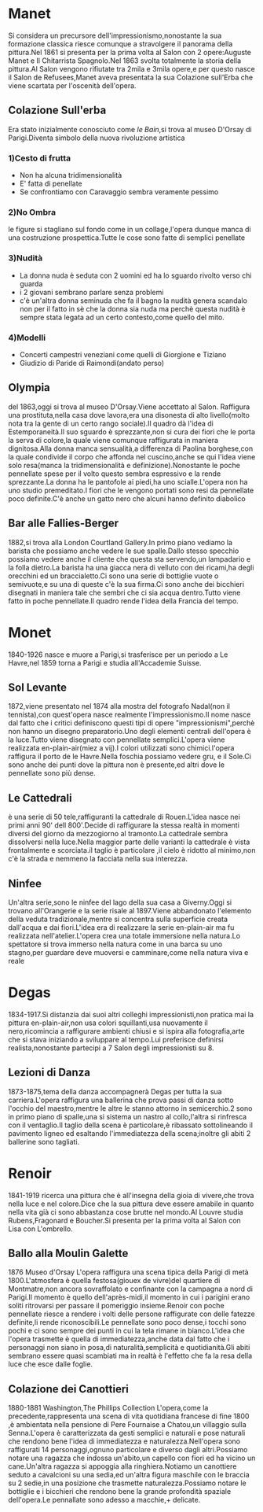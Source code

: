 # Manet
Si considera un precursore dell'impressionismo,nonostante la sua formazione classica riesce comunque a stravolgere il panorama della pittura.Nel 1861 si presenta per la prima volta al Salon con 2 opere:Auguste Manet e Il Chitarrista Spagnolo.Nel 1863 svolta totalmente la storia della pittura.Al Salon vengono rifiutate tra 2mila e 3mila opere,e per questo nasce il Salon de Refusees,Manet aveva presentata la sua Colazione sull'Erba che viene scartata per l'oscenità dell'opera.
## **Colazione Sull'erba**
Era stato inizialmente conosciuto come *le Bain*,si trova al museo D'Orsay di Parigi.Diventa simbolo della nuova rivoluzione artistica
### **1)Cesto di frutta**
- Non ha alcuna tridimensionalità 
- E' fatta di penellate
- Se confrontiamo con Caravaggio sembra veramente pessimo
### 2)**No Ombra**
le figure si stagliano sul fondo come in un collage,l'opera dunque manca di una costruzione prospettica.Tutte le cose sono fatte di semplici penellate
### **3)Nudità**
- La donna nuda è seduta con 2 uomini ed ha lo sguardo rivolto verso chi guarda
- i 2 giovani sembrano parlare senza problemi
- c'è un'altra donna seminuda che fa il bagno
la nudità genera scandalo non per il fatto in sè che la donna sia nuda ma perchè questa nudità è sempre stata legata ad un certo contesto,come quello del mito.
### **4)Modelli**
- Concerti campestri veneziani come quelli di Giorgione  e Tiziano
- Giudizio di Paride di Raimondi(andato perso)
## Olympia
del 1863,oggi si trova al museo D'Orsay.Viene accettato al Salon. Raffigura una prostituta,nella casa dove lavora,era una disonesta di alto livello(molto nota tra la gente di un certo rango sociale).Il quadro dà l'idea di Estemporaneità.Il suo sguardo è sprezzante,non si cura dei fiori che le porta la serva di colore,la quale viene comunque raffigurata in maniera dignitosa.Alla donna manca sensualità,a differenza di Paolina borghese,con la quale condivide il corpo che affonda nel cuscino,anche se qui l'idea viene solo resa(manca la tridimensionalità e definizione).Nonostante le poche pennellate spese per il volto questo sembra espressivo e la rende sprezzante.La donna ha le pantofole ai piedi,ha uno scialle.L'opera non ha uno studio premeditato.I fiori che le vengono portati sono resi da pennellate poco definite.C'è anche un gatto nero che alcuni hanno definito diabolico
## Bar alle Fallies-Berger
1882,si trova alla London Courtland Gallery.In primo piano vediamo la barista che possiamo anche vedere le sue spalle.Dallo stesso specchio possiamo vedere anche il cliente che questa sta servendo,un lampadario e la folla dietro.La barista ha una giacca nera di velluto con dei ricami,ha degli orecchini ed un braccialetto.Ci sono una serie di bottiglie vuote o semivuote,e su una di queste c'è la sua firma.Ci sono anche dei bicchieri disegnati in maniera tale che sembri che ci sia acqua dentro.Tutto viene fatto in poche pennellate.Il quadro rende l'idea della Francia del tempo.
# Monet
1840-1926 nasce e muore a Parigi,si trasferisce per un periodo a Le Havre,nel 1859 torna a Parigi e studia all'Accademie Suisse.
## Sol Levante
1872,viene presentato nel 1874 alla mostra del fotografo Nadal(non il tennista),con quest'opera nasce realmente l'impressionismo.Il nome nasce dal fatto che i critici definiscono questi tipi di opere "impressionismi",perchè non hanno un disegno preparatorio.Uno degli elementi centrali dell'opera è la luce.Tutto viene disegnato con pennellate semplici.L'opera viene realizzata en-plain-air(miez a vij).I colori utilizzati sono chimici.l'opera raffigura il porto de le Havre.Nella foschia possiamo vedere gru, e il Sole.Ci sono anche dei punti dove la pittura non è presente,ed altri dove le pennellate sono più dense.
## Le Cattedrali
è una serie di 50 tele,raffiguranti la cattedrale di Rouen.L'idea nasce nei primi anni 90' dell 800'.Decide di raffigurare la stessa realtà in momenti diversi del giorno da mezzogiorno al tramonto.La cattedrale sembra dissolversi nella luce.Nella maggior parte delle varianti la cattedrale è vista frontalmente e scorciata.il taglio è particolare ,il cielo è ridotto al minimo,non c'è la strada e nemmeno la facciata nella sua interezza.
## Ninfee
Un'altra serie,sono le ninfee del lago della sua casa a Giverny.Oggi si trovano all'Orangerie e la serie risale al 1897.Viene abbandonato l'elemento della veduta tradizionale,mentre si concentra sulla superficie creata dall'acqua e dai fiori.L'idea era di realizzare la serie en-plain-air ma fu realizzata nell'atelier.L'opera crea una totale immersione nella natura.Lo spettatore si trova immerso nella natura come in una barca su uno stagno,per guardare deve muoversi e camminare,come nella natura viva e reale
# Degas
1834-1917.Si distanzia dai suoi altri colleghi impressionisti,non pratica mai la pittura en-plain-air,non usa colori squillanti,usa nuovamente il nero,ricomincia a raffigurare ambienti chiusi e si ispira alla fotografia,arte che si stava iniziando a sviluppare al tempo.Lui preferisce definirsi realista,nonostante partecipi a 7 Salon degli impressionisti su 8.
## Lezioni di Danza
1873-1875,tema della danza accompagnerà Degas per tutta la sua carriera.L'opera raffigura una ballerina che prova passi di danza sotto l'occhio del maestro,mentre le altre le stanno attorno in semicerchio.2 sono in primo piano di spalle,una si sistema un nastro al collo,l'altra si rinfresca con il ventaglio.Il taglio della scena è particolare,è ribassato sottolineando il pavimento ligneo ed esaltando l'immediatezza della scena;inoltre gli abiti 2 ballerine sono tagliati.
# Renoir
1841-1919 ricerca una pittura che è all'insegna della gioia di vivere,che trova nella luce e nel colore.Dice che la sua pittura deve essere amabile in quanto nella vita già ci sono abbastanza cose brutte nel mondo.Al Louvre studia Rubens,Fragonard e Boucher.Si presenta per la prima volta al Salon con Lisa con L'ombrello.
## Ballo alla Moulin Galette
1876 Museo d'Orsay
L'opera raffigura una scena tipica della Parigi di metà 1800.L'atmosfera è quella festosa(giouex de vivre)del quartiere di Montmatre,non ancora  sovraffolato e confinante con la campagna a nord di Parigi.Il momento è quello dell'après-midi,il momento in cui i parigini erano soliti ritrovarsi per passare il pomeriggio insieme.Renoir con poche pennellate riesce a rendere i volti delle persone raffigurate con delle fatezze definite,li rende riconoscibili.Le pennellate sono poco dense,i tocchi sono pochi e ci sono sempre dei punti in cui la tela rimane in bianco.L'idea che l'opera trasmette è quella di immediatezza,anche data dal fatto che i personaggi non siano in posa,di naturalità,semplicità e quotidianità.Gli abiti sembrano essere quasi scambiati ma in realtà è l'effetto che fa la resa della luce che esce dalle foglie.
## Colazione dei Canottieri
1880-1881 Washington,The Phillips Collection
L'opera,come la precedente,rappresenta una scena di vita quotidiana francese di fine 1800 ,è ambientata nella pensione di Pere Fournaise a Chatou,un villaggio sulla Senna.L'opera è caratterizzata da gesti semplici e naturali e pose naturali che rendono bene l'idea di immediatezza e naturalezza.Nell'opera sono raffigurati 14 personaggi,ognuno particolare e diverso dagli altri.Possiamo notare una ragazza che indossa un'abito,un capello con fiori ed ha vicino un cane.Un'altra ragazza si appoggia alla ringhiera.Notiamo un canottiere seduto a cavalcioni su una sedia,ed un'altra figura maschile con le braccia su 2 sedie,in una posizione che trasmette naturalezza.Possiamo notare le bottiglie e i bicchieri che rendono bene la grande profondità spaziale dell'opera.Le pennallate sono adesso a macchie,+ delicate.

